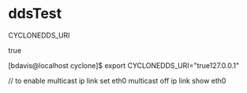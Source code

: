 # ddsTest

CYCLONEDDS_URI

<Discovery>
  <EnableTopicDiscoveryEndpoints>true</EnableTopicDiscoveryEndpoints>
</Discovery>

[bdavis@localhost cyclone]$ export CYCLONEDDS_URI="<Discovery><EnableTopicDiscoveryEndpoints>true</EnableTopicDiscoveryEndpoints></Discovery><CycloneDDS><Domain><General><NetworkInterfaceAddress>127.0.0.1</NetworkInterfaceAddress></General></Domain></CycloneDDS>"

// to enable multicast
ip link set eth0 multicast off
ip link show eth0

